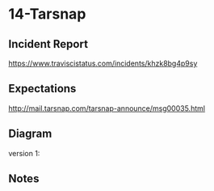 # 14-Tarsnap

## Incident Report

https://www.traviscistatus.com/incidents/khzk8bg4p9sy

## Expectations

http://mail.tarsnap.com/tarsnap-announce/msg00035.html

## Diagram

version 1:

## Notes

